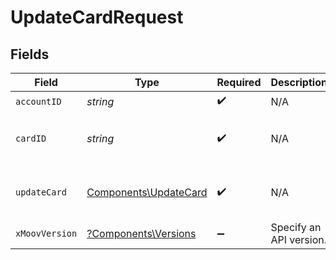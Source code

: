 # UpdateCardRequest


## Fields

| Field                                                          | Type                                                           | Required                                                       | Description                                                    | Example                                                        |
| -------------------------------------------------------------- | -------------------------------------------------------------- | -------------------------------------------------------------- | -------------------------------------------------------------- | -------------------------------------------------------------- |
| `accountID`                                                    | *string*                                                       | :heavy_check_mark:                                             | N/A                                                            |                                                                |
| `cardID`                                                       | *string*                                                       | :heavy_check_mark:                                             | N/A                                                            | 01234567-89ab-cdef-0123-456789abcdef                           |
| `updateCard`                                                   | [Components\UpdateCard](../../Models/Components/UpdateCard.md) | :heavy_check_mark:                                             | N/A                                                            | {<br/>"cardCvv": "456"<br/>}                                   |
| `xMoovVersion`                                                 | [?Components\Versions](../../Models/Components/Versions.md)    | :heavy_minus_sign:                                             | Specify an API version.                                        |                                                                |